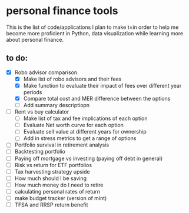 # personal finance tools
This is the list of code/applications I plan to make t=in order to help me become more proficient in Python, data visualization while learning more about personal finance.

## to do:
- [x] Robo advisor comparison
  - [x] Make list of robo advisors and their fees
  - [x] Make function to evaluate their impact of fees over different year periods
  - [x] Compare total cost and MER difference between the options
  - [ ] Add summary descriptiopn
- [ ] Rent vs buy calculator
  - [ ] Make list of tax and fee implications of each option
  - [ ] Evaluate Net worth curve for each option
  - [ ] Evaluate sell value at different years for ownership
  - [ ] Add in stress metrics to get a range of options
- [ ] Portfolio survival in retirement analysis
- [ ] Backtesting portfolio
- [ ] Paying off mortgage vs investing (paying off debt in general)
- [ ] Risk vs return for ETF portfolios
- [ ] Tax harvesting strategy upside
- [ ] How much should I be saving
- [ ] How much money do I need to retire
- [ ] calculating personal rates of return
- [ ] make budget tracker (version of mint)
- [ ] TFSA and RRSP return benefit
